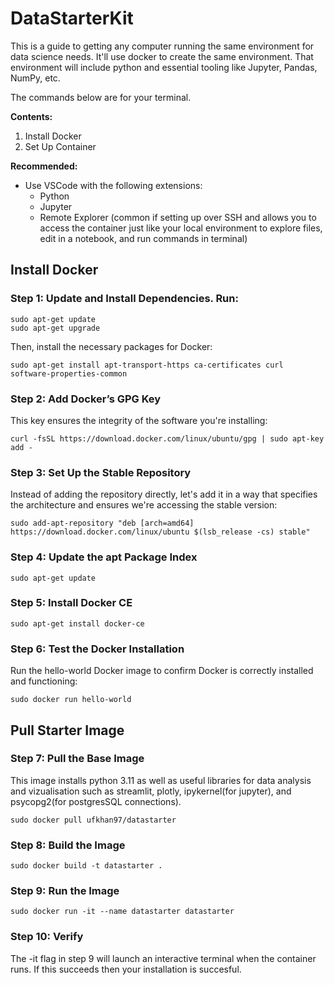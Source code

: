# DataStarterKit

This is a guide to getting any computer running the same environment for data science needs. It'll use docker to create the same environment. That environment will include python and essential tooling like Jupyter, Pandas, NumPy, etc. 

The commands below are for your terminal. 

**Contents:**
1. Install Docker
2. Set Up Container 


**Recommended:**
- Use VSCode with the following extensions:
  - Python
  - Jupyter
  - Remote Explorer (common if setting up over SSH and allows you to access the container just like your local environment to explore files, edit in a notebook, and run commands in terminal)


## Install Docker 

### Step 1: Update and Install Dependencies. Run:

```
sudo apt-get update
sudo apt-get upgrade
```

Then, install the necessary packages for Docker:

```
sudo apt-get install apt-transport-https ca-certificates curl software-properties-common
```
### Step 2: Add Docker’s GPG Key
This key ensures the integrity of the software you're installing:

```
curl -fsSL https://download.docker.com/linux/ubuntu/gpg | sudo apt-key add -
```
### Step 3: Set Up the Stable Repository
Instead of adding the repository directly, let's add it in a way that specifies the architecture and ensures we're accessing the stable version:

```
sudo add-apt-repository "deb [arch=amd64] https://download.docker.com/linux/ubuntu $(lsb_release -cs) stable"
```

### Step 4: Update the apt Package Index
```
sudo apt-get update
```
### Step 5: Install Docker CE
```
sudo apt-get install docker-ce
```
### Step 6: Test the Docker Installation
Run the hello-world Docker image to confirm Docker is correctly installed and functioning:
```
sudo docker run hello-world
```

## Pull Starter Image 
### Step 7: Pull the Base Image
This image installs python 3.11 as well as useful libraries for data analysis and vizualisation such as streamlit, plotly, ipykernel(for jupyter), and psycopg2(for postgresSQL connections).
```
sudo docker pull ufkhan97/datastarter
```

### Step 8: Build the Image
```
sudo docker build -t datastarter .
```

### Step 9: Run the Image
```
sudo docker run -it --name datastarter datastarter
```

### Step 10: Verify 
The -it flag in step 9 will launch an interactive terminal when the container runs. If this succeeds then your installation is succesful. 
